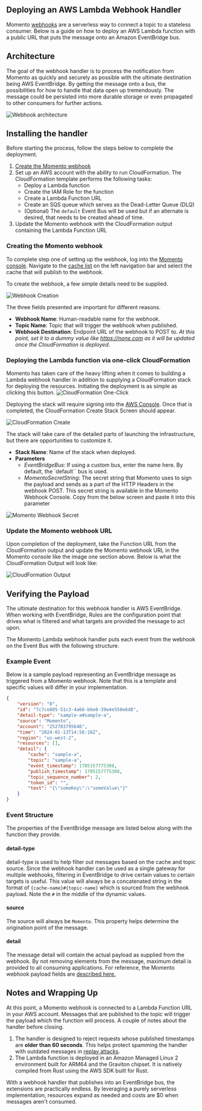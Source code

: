 ## Deploying an AWS Lambda Webhook Handler

Momento [webhooks](https://docs.momentohq.com/topics/webhooks/overview) are a serverless way to connect a topic to a stateless consumer. Below is a guide on how to deploy an AWS Lambda function with a public URL that puts the message onto an Amazon EventBridge bus.

## Architecture

The goal of the webhook handler is to process the notification from Momento as quickly and securely as possible with the ultimate destination being AWS EventBridge. By getting the message onto a bus, the possibilities for how to handle that data open up tremendously. The message could be persisted into more durable storage or even propagated to other consumers for further actions.

![Webhook architecture](./webhook_arch.jpg)

## Installing the handler

Before starting the process, follow the steps below to complete the deployment.

1.  [Create the Momento webhook](#creating-the-momento-webhook)
2.  Set up an AWS account with the ability to run CloudFormation. The CloudFormation template performs the following tasks:
    -   Deploy a Lambda function
    -   Create the IAM Role for the function
    -   Create a Lambda Function URL
    -   Create an SQS queue which serves as the Dead-Letter Queue (DLQ)
    -   (Optional) The `default` Event Bus will be used but if an alternate is desired, that needs to be created ahead of time.
3.  Update the Momento webhook with the CloudFormation output containing the Lambda Function URL

### Creating the Momento webhook

To complete step one of setting up the webhook, log into the [Momento console](https://console.gomomento.com). Navigate to the [cache list](https://console.gomomento.com/caches) on the left navigation bar and select the cache that will publish to the webhook.

To create the webhook, a few simple details need to be supplied.

![Webhook Creation](./creating_webhook.jpg)

The three fields presented are important for different reasons.

-   **Webhook Name**: Human-readable name for the webhook.
-   **Topic Name**: Topic that will trigger the webhook when published.
-   **Webhook Destination**: Endpoint URL of the webhook to POST to. _At this point, set it to a dummy value like https://none.com as it will be updated once the CloudFormation is deployed_.

### Deploying the Lambda function via one-click CloudFormation

Momento has taken care of the heavy lifting when it comes to building a Lambda webhook handler in addition to supplying a CloudFormation stack for deploying the resources. Initiating the deployment is as simple as clicking this button. ![CloudFormation One-Click](./cloudformation-launch-stack.png)

Deploying the stack will require signing into the [AWS Console](https://console.aws.amazon.com/). Once that is completed, the CloudFormation Create Stack Screen should appear.

![CloudFormation Create](./momento_stack.png)

The stack will take care of the detailed parts of launching the infrastructure, but there are opportunities to customize it.

-   **Stack Name**: Name of the stack when deployed.
-   **Parameters**
    -   _EventBridgeBus_: If using a custom bus, enter the name here. By default, the `default`` bus is used.
    -   _MomentoSecretString_: The secret string that Momento uses to sign the payload and sends as a part of the HTTP Headers in the webhook POST. This secret string is available in the Momento Webhook Console. Copy from the below screen and paste it into this parameter

![Momento Webhook Secret](./webhook_settings.jpg)

### Update the Momento webhook URL

Upon completion of the deployment, take the Function URL from the CloudFormation output and update the Momento webhook URL in the Momento console like the image one section above. Below is what the CloudFormation Output will look like:

![CloudFormation Output](./cloudformation_output.jpg)

## Verifying the Payload

The ultimate destination for this webhook handler is AWS EventBridge. When working with EventBridge, Rules are the configuration point that drives what is filtered and what targets are provided the message to act upon.

The Momento Lambda webhook handler puts each event from the webhook on the Event Bus with the following structure.

### Example Event

Below is a sample payload representing an EventBridge message as triggered from a Momento webhook. Note that this is a template and specific values will differ in your implementation.

```json
{
    "version": "0",
    "id": "7c7ce805-51c3-4a66-b6e0-39e4e558e6d8",
    "detail-type": "sample-a#sample-a",
    "source": "Momento",
    "account": "252703795646",
    "time": "2024-01-13T14:56:16Z",
    "region": "us-west-2",
    "resources": [],
    "detail": {
        "cache": "sample-a",
        "topic": "sample-a",
        "event_timestamp": 1705157775308,
        "publish_timestamp": 1705157775308,
        "topic_sequence_number": 2,
        "token_id": "",
        "text": "{\"someKey\":\"someValue\"}"
    }
}
```

### Event Structure

The properties of the EventBridge message are listed below along with the function they provide.

#### detail-type

detail-type is used to help filter out messages based on the cache and topic source. Since the webhook handler can be used as a single gateway for multiple webhooks, filtering in EventBridge to drive certain values to certain targets is useful. This value will always be a concatenated string in the format of `{cache-name}#{topic-name}` which is sourced from the webhook payload. Note the `#` in the middle of the dynamic values.

#### source

The source will always be `Momento`. This property helps determine the origination point of the message.

#### detail

The message detail will contain the actual payload as supplied from the webhook. By not removing elements from the message, maximum detail is provided to all consuming applications. For reference, the Momento webhook payload fields are [described here.](https://docs.momentohq.com/topics/webhooks/overview#example-event)

## Notes and Wrapping Up

At this point, a Momento webhook is connected to a Lambda Function URL in your AWS account. Messages that are published to the topic will trigger the payload which the function will process. A couple of notes about the handler before closing.

1.  The handler is designed to reject requests whose published timestamps are **older than 60 seconds**. This helps protect spamming the handler with outdated messages in [replay attacks](https://docs.momentohq.com/topics/webhooks/security#replay-attacking).
2.  The Lambda function is deployed in an Amazon Managed Linux 2 environment built for ARM64 and the Graviton chipset. It is natively compiled from Rust using the AWS SDK built for Rust.

With a webhook handler that publishes into an EventBridge bus, the extensions are practically endless. By leveraging a purely serverless implementation, resources expand as needed and costs are $0 when messages aren't consumed.
